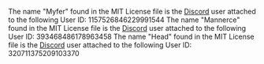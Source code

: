 The name "Myfer" found in the MIT License file is the [Discord](https://discord.com/) user attached to the following User ID: 1157526846229991544
The name "Mannerce" found in the MIT License file is the [Discord](https://discord.com/) user attached to the following User ID: 393468486178963458
The name "Head" found in the MIT License file is the [Discord](https://discord.com/) user attached to the following User ID: 320711375209103370
